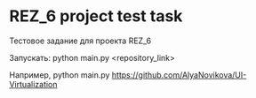 # REZ_6 project test task

Тестовое задание для проекта REZ_6


Запускать: python main.py <repository_link>


Например, python main.py https://github.com/AlyaNovikova/UI-Virtualization
